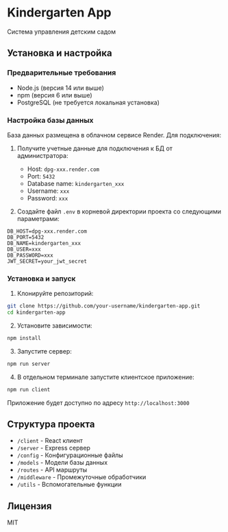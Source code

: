 # Kindergarten App

Система управления детским садом

## Установка и настройка

### Предварительные требования

- Node.js (версия 14 или выше)
- npm (версия 6 или выше)
- PostgreSQL (не требуется локальная установка)

### Настройка базы данных

База данных размещена в облачном сервисе Render. Для подключения:

1. Получите учетные данные для подключения к БД от администратора:
   - Host: `dpg-xxx.render.com`
   - Port: `5432`
   - Database name: `kindergarten_xxx`
   - Username: `xxx`
   - Password: `xxx`

2. Создайте файл `.env` в корневой директории проекта со следующими параметрами:
```
DB_HOST=dpg-xxx.render.com
DB_PORT=5432
DB_NAME=kindergarten_xxx
DB_USER=xxx
DB_PASSWORD=xxx
JWT_SECRET=your_jwt_secret
```

### Установка и запуск

1. Клонируйте репозиторий:
```bash
git clone https://github.com/your-username/kindergarten-app.git
cd kindergarten-app
```

2. Установите зависимости:
```bash
npm install
```

3. Запустите сервер:
```bash
npm run server
```

4. В отдельном терминале запустите клиентское приложение:
```bash
npm run client
```

Приложение будет доступно по адресу `http://localhost:3000`

## Структура проекта

- `/client` - React клиент
- `/server` - Express сервер
- `/config` - Конфигурационные файлы
- `/models` - Модели базы данных
- `/routes` - API маршруты
- `/middleware` - Промежуточные обработчики
- `/utils` - Вспомогательные функции

## Лицензия

MIT
